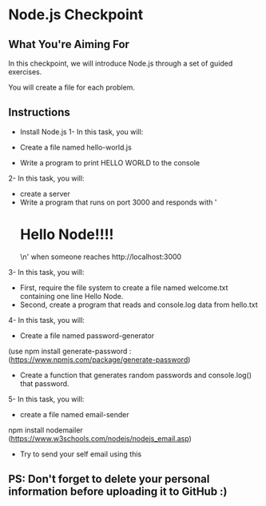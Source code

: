 # Node.js Checkpoint


## What You're Aiming For

In this checkpoint, we will introduce Node.js through a set of guided exercises. 

You will create a file for each problem.


## Instructions

- Install Node.js
1- In this task, you will:

- Create a file named hello-world.js
- Write a program to print HELLO WORLD to the console
  
2- In this task, you will:

- create a server  
- Write a program that runs on port 3000 and responds with  '<h1>Hello Node!!!!</h1>\n' when someone reaches http://localhost:3000
  
3-  In this task, you will:

- First, require the file system to create a file named welcome.txt containing one line Hello Node.
- Second, create a program that reads and console.log data from hello.txt
 

4- In this task, you will:

- Create a file named password-generator
  
(use npm install generate-password : (https://www.npmjs.com/package/generate-password)

- Create a function that generates random passwords and console.log() that password.
 

5-  In this task, you will:

- create a file named email-sender
  
npm install nodemailer (https://www.w3schools.com/nodejs/nodejs_email.asp)

- Try to send your self email using this
 

 

## PS: Don't forget to delete your personal information before uploading it to GitHub :)  
